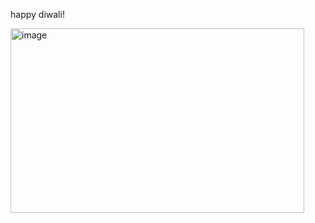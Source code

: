 happy diwali! 


<img width="470" height="295" alt="image" src="https://github.com/user-attachments/assets/72278e58-cfb3-45a8-9e9f-ca8d0a411748" />

